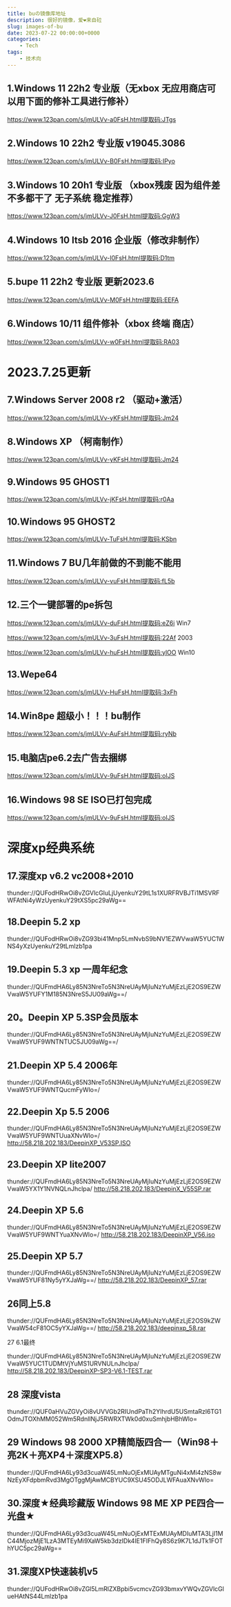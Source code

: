 ```yaml
---
title: buの镜像库地址
description: 很好的镜像，爱❤来自砬
slug: images-of-bu
date: 2023-07-22 00:00:00+0000
categories:
    - Tech
tags:
    - 技术向
---
```


## 1.Windows 11 22h2 专业版（无xbox 无应用商店可以用下面的修补工具进行修补）

https://www.123pan.com/s/jmULVv-a0FsH.html提取码:JTgs

## 2.Windows 10 22h2 专业版 v19045.3086

https://www.123pan.com/s/jmULVv-B0FsH.html提取码:IPyo

## 3.Windows 10 20h1 专业版 （xbox残废 因为组件差不多都干了 无子系统 稳定推荐）

https://www.123pan.com/s/jmULVv-J0FsH.html提取码:GgW3

## 4.Windows 10 ltsb 2016 企业版（修改非制作）

https://www.123pan.com/s/jmULVv-I0FsH.html提取码:D1tm

## 5.bupe    11 22h2 专业版 更新2023.6

https://www.123pan.com/s/jmULVv-M0FsH.html提取码:EEFA

## 6.Windows 10/11 组件修补（xbox 终端 商店）

https://www.123pan.com/s/jmULVv-w0FsH.html提取码:RA03

# 2023.7.25更新

## 7.Windows Server 2008 r2 （驱动+激活）

https://www.123pan.com/s/jmULVv-yKFsH.html提取码:Jm24

## 8.Windows XP （柯南制作）

https://www.123pan.com/s/jmULVv-yKFsH.html提取码:Jm24

## 9.Windows 95 GHOST1

https://www.123pan.com/s/jmULVv-jKFsH.html提取码:r0Aa

## 10.Windows 95 GHOST2

https://www.123pan.com/s/jmULVv-TuFsH.html提取码:KSbn

## 11.Windows 7 BU几年前做的不到能不能用

https://www.123pan.com/s/jmULVv-vuFsH.html提取码:fL5b

## 12.三个一键部署的pe拆包

https://www.123pan.com/s/jmULVv-duFsH.html提取码:eZ6i  Win7

https://www.123pan.com/s/jmULVv-3uFsH.html提取码:22Af  2003

https://www.123pan.com/s/jmULVv-huFsH.html提取码:ylOO  Win10

## 13.Wepe64

https://www.123pan.com/s/jmULVv-HuFsH.html提取码:3xFh

## 14.Win8pe 超级小！！！bu制作

https://www.123pan.com/s/jmULVv-AuFsH.html提取码:ryNb

## 15.电脑店pe6.2去广告去捆绑

https://www.123pan.com/s/jmULVv-9uFsH.html提取码:olJS

## 16.Windows 98 SE ISO已打包完成

https://www.123pan.com/s/jmULVv-9uFsH.html提取码:olJS

# 深度xp经典系统
## 17.深度xp v6.2 vc2008+2010
thunder://QUFodHRwOi8vZGVlcGluLjUyenkuY29tL1s1XURFRVBJTi1MSVRFWFAtNi4yWzUyenkuY29tXS5pc29aWg==
## 18.Deepin 5.2 xp
thunder://QUFodHRwOi8vZG93bi41Mnp5LmNvbS9bNV1EZWVwaW5YUC1WNS4yXzUyenkuY29tLmlzb1pa
## 19.Deepin 5.3 xp 一周年纪念
thunder://QUFmdHA6Ly85N3NreTo5N3NreUAyMjIuNzYuMjEzLjE2OS9EZWVwaW5YUFY1M185N3NreS5JU09aWg==/
## 20。Deepin XP 5.3SP会员版本
thunder://QUFmdHA6Ly85N3NreTo5N3NreUAyMjIuNzYuMjEzLjE2OS9EZWVwaW5YUF9WNTNTUC5JU09aWg==/
## 21.Deepin XP 5.4 2006年
thunder://QUFmdHA6Ly85N3NreTo5N3NreUAyMjIuNzYuMjEzLjE2OS9EZWVwaW5YUF9WNTQucmFyWlo=/
## 22.Deepin Xp 5.5 2006
thunder://QUFmdHA6Ly85N3NreTo5N3NreUAyMjIuNzYuMjEzLjE2OS9EZWVwaW5YUF9WNTUuaXNvWlo=/
http://58.218.202.183/DeepinXP_V53SP.ISO
## 23.Deepin XP lite2007
thunder://QUFmdHA6Ly85N3NreTo5N3NreUAyMjIuNzYuMjEzLjE2OS9EZWVwaW5YX1Y1NVNQLnJhclpa/
http://58.218.202.183/DeepinX_V55SP.rar
## 24.Deepin XP 5.6
thunder://QUFmdHA6Ly85N3NreTo5N3NreUAyMjIuNzYuMjEzLjE2OS9EZWVwaW5YUF9WNTYuaXNvWlo=/
http://58.218.202.183/DeepinXP_V56.iso
## 25.Deepin XP 5.7
thunder://QUFmdHA6Ly85N3NreTo5N3NreUAyMjIuNzYuMjEzLjE2OS9EZWVwaW5YUF81Ny5yYXJaWg==/
http://58.218.202.183/DeepinXP_57.rar
## 26同上5.8
thunder://QUFmdHA6Ly85N3NreTo5N3NreUAyMjIuNzYuMjEzLjE2OS9kZWVwaW54cF81OC5yYXJaWg==/
http://58.218.202.183/deepinxp_58.rar

27 6.1最终

thunder://QUFmdHA6Ly85N3NreTo5N3NreUAyMjIuNzYuMjEzLjE2OS9EZWVwaW5YUC1TUDMtVjYuMS1URVNULnJhclpa/
http://58.218.202.183/DeepinXP-SP3-V6.1-TEST.rar
## 28 深度vista
thunder://QUF0aHVuZGVyOi8vUVVGb2RIUndPaTh2YlhrdU5USmtaRzl6TG1OdmJTOXhMM052Wm5RdnllNjJ5RWRXTWk0d0xuSmhjbHBhWlo=
## 29 Windows 98 2000 XP精简版四合一（Win98＋亮2K＋亮XP4＋深度XP5.8）
thunder://QUFmdHA6Ly93d3cuaW45LmNuOjExMUAyMTguNi4xMi4zNS8wNzEyXFdpbmRvd3MgOTggMjAwMCBYUC9XSU45ODJLWFAuaXNvWlo=
## 30.深度★经典珍藏版 Windows 98 ME XP PE四合一光盘★
thunder://QUFmdHA6Ly93d3cuaW45LmNuOjExMTExMUAyMDIuMTA3LjI1MC44MjozMjE1LzA3MTEyMi9XaW5kb3dzIDk4IE1FIFhQy8S6z9K7L1dJTk1FOThYUC5pc29aWg==
## 31.深度XP快速装机v5
thunder://QUFodHRwOi8vZGl5LmRlZXBpbi5vcmcvZG93bmxvYWQvZGVlcGlueHAtNS44Lmlzb1pa

